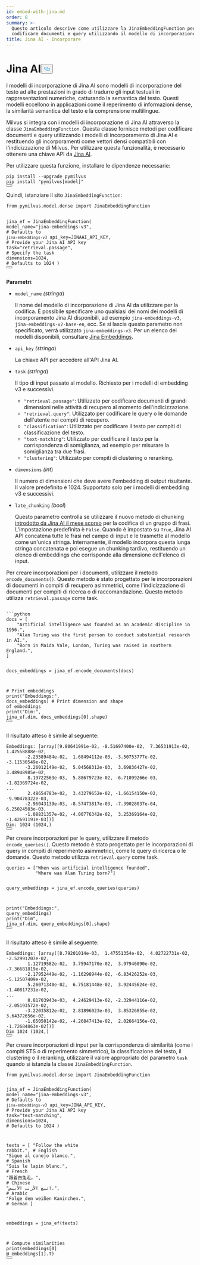 ```yaml
---
id: embed-with-jina.md
order: 8
summary: >-
  Questo articolo descrive come utilizzare la JinaEmbeddingFunction per
  codificare documenti e query utilizzando il modello di incorporazione Jina AI.
title: Jina AI - Incorporare
---
```

<h1 id="Jina-AI" class="common-anchor-header">Jina AI<button data-href="#Jina-AI" class="anchor-icon" translate="no">
      <svg translate="no"
        aria-hidden="true"
        focusable="false"
        height="20"
        version="1.1"
        viewBox="0 0 16 16"
        width="16"
      >
        <path
          fill="#0092E4"
          fill-rule="evenodd"
          d="M4 9h1v1H4c-1.5 0-3-1.69-3-3.5S2.55 3 4 3h4c1.45 0 3 1.69 3 3.5 0 1.41-.91 2.72-2 3.25V8.59c.58-.45 1-1.27 1-2.09C10 5.22 8.98 4 8 4H4c-.98 0-2 1.22-2 2.5S3 9 4 9zm9-3h-1v1h1c1 0 2 1.22 2 2.5S13.98 12 13 12H9c-.98 0-2-1.22-2-2.5 0-.83.42-1.64 1-2.09V6.25c-1.09.53-2 1.84-2 3.25C6 11.31 7.55 13 9 13h4c1.45 0 3-1.69 3-3.5S14.5 6 13 6z"
        ></path>
      </svg>
    </button></h1><p>I modelli di incorporazione di Jina AI sono modelli di incorporazione del testo ad alte prestazioni in grado di tradurre gli input testuali in rappresentazioni numeriche, catturando la semantica del testo. Questi modelli eccellono in applicazioni come il reperimento di informazioni dense, la similarità semantica del testo e la comprensione multilingue.</p>
<p>Milvus si integra con i modelli di incorporazione di Jina AI attraverso la classe <code translate="no">JinaEmbeddingFunction</code>. Questa classe fornisce metodi per codificare documenti e query utilizzando i modelli di incorporamento di Jina AI e restituendo gli incorporamenti come vettori densi compatibili con l'indicizzazione di Milvus. Per utilizzare questa funzionalità, è necessario ottenere una chiave API da <a href="https://jina.ai/embeddings/">Jina AI</a>.</p>
<p>Per utilizzare questa funzione, installare le dipendenze necessarie:</p>
<pre><code translate="no" class="language-bash">pip install --upgrade pymilvus
pip install <span class="hljs-string">&quot;pymilvus[model]&quot;</span>
<button class="copy-code-btn"></button></code></pre>
<p>Quindi, istanziare il sito <code translate="no">JinaEmbeddingFunction</code>:</p>
<pre><code translate="no" class="language-python"><span class="hljs-keyword">from</span> pymilvus.model.dense <span class="hljs-keyword">import</span> JinaEmbeddingFunction

jina_ef = JinaEmbeddingFunction(
    model_name=<span class="hljs-string">&quot;jina-embeddings-v3&quot;</span>, <span class="hljs-comment"># Defaults to `jina-embeddings-v3`</span>
    api_key=JINAAI_API_KEY, <span class="hljs-comment"># Provide your Jina AI API key</span>
    task=<span class="hljs-string">&quot;retrieval.passage&quot;</span>, <span class="hljs-comment"># Specify the task</span>
    dimensions=<span class="hljs-number">1024</span>, <span class="hljs-comment"># Defaults to 1024</span>
)
<button class="copy-code-btn"></button></code></pre>
<p><strong>Parametri</strong>:</p>
<ul>
<li><p><code translate="no">model_name</code> <em>(stringa</em>)</p>
<p>Il nome del modello di incorporazione di Jina AI da utilizzare per la codifica. È possibile specificare uno qualsiasi dei nomi dei modelli di incorporamento Jina AI disponibili, ad esempio <code translate="no">jina-embeddings-v3</code>, <code translate="no">jina-embeddings-v2-base-en</code>, ecc. Se si lascia questo parametro non specificato, verrà utilizzato <code translate="no">jina-embeddings-v3</code>. Per un elenco dei modelli disponibili, consultare <a href="https://jina.ai/embeddings">Jina Embeddings</a>.</p></li>
<li><p><code translate="no">api_key</code> <em>(stringa</em>)</p>
<p>La chiave API per accedere all'API Jina AI.</p></li>
<li><p><code translate="no">task</code> <em>(stringa</em>)</p>
<p>Il tipo di input passato al modello. Richiesto per i modelli di embedding v3 e successivi.</p>
<ul>
<li><code translate="no">&quot;retrieval.passage&quot;</code>: Utilizzato per codificare documenti di grandi dimensioni nelle attività di recupero al momento dell'indicizzazione.</li>
<li><code translate="no">&quot;retrieval.query&quot;</code>: Utilizzato per codificare le query o le domande dell'utente nei compiti di recupero.</li>
<li><code translate="no">&quot;classification&quot;</code>: Utilizzato per codificare il testo per compiti di classificazione del testo.</li>
<li><code translate="no">&quot;text-matching&quot;</code>: Utilizzato per codificare il testo per la corrispondenza di somiglianza, ad esempio per misurare la somiglianza tra due frasi.</li>
<li><code translate="no">&quot;clustering&quot;</code>: Utilizzato per compiti di clustering o reranking.</li>
</ul></li>
<li><p><code translate="no">dimensions</code> <em>(int</em>)</p>
<p>Il numero di dimensioni che deve avere l'embedding di output risultante. Il valore predefinito è 1024. Supportato solo per i modelli di embedding v3 e successivi.</p></li>
<li><p><code translate="no">late_chunking</code> <em>(bool</em>)</p>
<p>Questo parametro controlla se utilizzare il nuovo metodo di chunking <a href="https://arxiv.org/abs/2409.04701">introdotto da Jina AI il mese scorso</a> per la codifica di un gruppo di frasi. L'impostazione predefinita è <code translate="no">False</code>. Quando è impostato su <code translate="no">True</code>, Jina AI API concatena tutte le frasi nel campo di input e le trasmette al modello come un'unica stringa. Internamente, il modello incorpora questa lunga stringa concatenata e poi esegue un chunking tardivo, restituendo un elenco di embeddings che corrisponde alla dimensione dell'elenco di input.</p></li>
</ul>
<p>Per creare incorporazioni per i documenti, utilizzare il metodo <code translate="no">encode_documents()</code>. Questo metodo è stato progettato per le incorporazioni di documenti in compiti di recupero asimmetrici, come l'indicizzazione di documenti per compiti di ricerca o di raccomandazione. Questo metodo utilizza <code translate="no">retrieval.passage</code> come task.</p>
<pre><code translate="no" class="language-python:">
```python
docs = [
    <span class="hljs-string">&quot;Artificial intelligence was founded as an academic discipline in 1956.&quot;</span>,
    <span class="hljs-string">&quot;Alan Turing was the first person to conduct substantial research in AI.&quot;</span>,
    <span class="hljs-string">&quot;Born in Maida Vale, London, Turing was raised in southern England.&quot;</span>,
]

docs_embeddings = jina_ef.encode_documents(docs)

<span class="hljs-comment"># Print embeddings</span>
<span class="hljs-built_in">print</span>(<span class="hljs-string">&quot;Embeddings:&quot;</span>, docs_embeddings)
<span class="hljs-comment"># Print dimension and shape of embeddings</span>
<span class="hljs-built_in">print</span>(<span class="hljs-string">&quot;Dim:&quot;</span>, jina_ef.dim, docs_embeddings[<span class="hljs-number">0</span>].shape)
<button class="copy-code-btn"></button></code></pre>
<p>Il risultato atteso è simile al seguente:</p>
<pre><code translate="no" class="language-python">Embeddings: [array([9.80641991e-02, -8.51697400e-02,  7.36531913e-02,  1.42558888e-02,
       -2.23589484e-02,  1.68494112e-03, -3.50753777e-02, -3.11530549e-02,
       -3.26012149e-02,  5.04568312e-03,  3.69836427e-02,  3.48948985e-02,
        8.19722563e-03,  5.88679723e-02, -6.71099266e-03, -1.82369724e-02,
...
        2.48654783e-02,  3.43279652e-02, -1.66154150e-02, -9.90478322e-03,
       -2.96043139e-03, -8.57473817e-03, -7.39028037e-04,  6.25024503e-03,
       -1.08831357e-02, -4.00776342e-02,  3.25369164e-02, -1.42691191e-03])]
Dim: 1024 (1024,)
<button class="copy-code-btn"></button></code></pre>
<p>Per creare incorporazioni per le query, utilizzare il metodo <code translate="no">encode_queries()</code>. Questo metodo è stato progettato per le incorporazioni di query in compiti di reperimento asimmetrici, come le query di ricerca o le domande. Questo metodo utilizza <code translate="no">retrieval.query</code> come task.</p>
<pre><code translate="no" class="language-python">queries = [<span class="hljs-string">&quot;When was artificial intelligence founded&quot;</span>, 
           <span class="hljs-string">&quot;Where was Alan Turing born?&quot;</span>]

query_embeddings = jina_ef.encode_queries(queries)

<span class="hljs-built_in">print</span>(<span class="hljs-string">&quot;Embeddings:&quot;</span>, query_embeddings)
<span class="hljs-built_in">print</span>(<span class="hljs-string">&quot;Dim&quot;</span>, jina_ef.dim, query_embeddings[<span class="hljs-number">0</span>].shape)
<button class="copy-code-btn"></button></code></pre>
<p>Il risultato atteso è simile al seguente:</p>
<pre><code translate="no" class="language-python">Embeddings: [array([8.79201014e-03,  1.47551354e-02,  4.02722731e-02, -2.52991207e-02,
        1.12719582e-02,  3.75947170e-02,  3.97946090e-02, -7.36681819e-02,
       -2.17952449e-02, -1.16298944e-02, -6.83426252e-03, -5.12507409e-02,
        5.26071340e-02,  6.75181448e-02,  3.92445624e-02, -1.40817231e-02,
...
        8.81703943e-03,  4.24629413e-02, -2.32944116e-02, -2.05193572e-02,
       -3.22035812e-02,  2.81896023e-03,  3.85326855e-02,  3.64372656e-02,
       -1.65050142e-02, -4.26847413e-02,  2.02664156e-02, -1.72684863e-02])]
Dim 1024 (1024,)
<button class="copy-code-btn"></button></code></pre>
<p>Per creare incorporazioni di input per la corrispondenza di similarità (come i compiti STS o di reperimento simmetrico), la classificazione del testo, il clustering o il reranking, utilizzare il valore appropriato del parametro <code translate="no">task</code> quando si istanzia la classe <code translate="no">JinaEmbeddingFunction</code>.</p>
<pre><code translate="no" class="language-python"><span class="hljs-keyword">from</span> pymilvus.model.dense <span class="hljs-keyword">import</span> JinaEmbeddingFunction

jina_ef = JinaEmbeddingFunction(
    model_name=<span class="hljs-string">&quot;jina-embeddings-v3&quot;</span>, <span class="hljs-comment"># Defaults to `jina-embeddings-v3`</span>
    api_key=JINA_API_KEY, <span class="hljs-comment"># Provide your Jina AI API key</span>
    task=<span class="hljs-string">&quot;text-matching&quot;</span>,
    dimensions=<span class="hljs-number">1024</span>, <span class="hljs-comment"># Defaults to 1024</span>
)

texts = [
    <span class="hljs-string">&quot;Follow the white rabbit.&quot;</span>,  <span class="hljs-comment"># English</span>
    <span class="hljs-string">&quot;Sigue al conejo blanco.&quot;</span>,  <span class="hljs-comment"># Spanish</span>
    <span class="hljs-string">&quot;Suis le lapin blanc.&quot;</span>,  <span class="hljs-comment"># French</span>
    <span class="hljs-string">&quot;跟着白兔走。&quot;</span>,  <span class="hljs-comment"># Chinese</span>
    <span class="hljs-string">&quot;اتبع الأرنب الأبيض.&quot;</span>,  <span class="hljs-comment"># Arabic</span>
    <span class="hljs-string">&quot;Folge dem weißen Kaninchen.&quot;</span>,  <span class="hljs-comment"># German</span>
]

embeddings = jina_ef(texts)

<span class="hljs-comment"># Compute similarities</span>
<span class="hljs-built_in">print</span>(embeddings[<span class="hljs-number">0</span>] @ embeddings[<span class="hljs-number">1</span>].T)
<button class="copy-code-btn"></button></code></pre>
